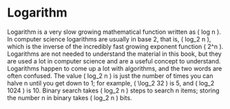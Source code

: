# Logarithm

Logarithm is a very slow growing mathematical function written as \( log n \).
In computer science logarithms are usually in base 2, that is, \( log_2 n \), which is the inverse of the incredibly fast growing exponent function \( 2^n \).
Logarithms are not needed to understand the material in this book, but they are used a lot in computer science and are a useful concept to understand.
Logarithms happen to come up a lot with algorithms, and the two words are often confused.
The value \( log_2 n \) is just the number of times you can halve n until you get down to 1; for example, \( \log_2 32 \) is 5, and \( log_2 1024 \) is 10.
Binary search takes \( log_2 n \) steps to search n items; storing the number n in binary takes \( log_2 n \) bits.
